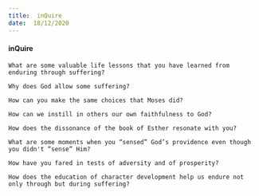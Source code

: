 ```yaml
---
title:  inQuire
date:  18/12/2020
---
```


#### inQuire

`What are some valuable life lessons that you have learned from enduring through suffering?`

`Why does God allow some suffering?`

`How can you make the same choices that Moses did?`

`How can we instill in others our own faithfulness to God?`

`How does the dissonance of the book of Esther resonate with you?`

`What are some moments when you “sensed” God’s providence even though you didn't “sense” Him?`

`How have you fared in tests of adversity and of prosperity?`

`How does the education of character development help us endure not only through but during suffering?`